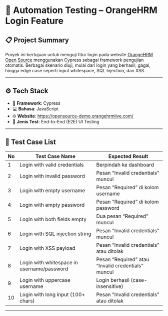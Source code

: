 # 🧪 Automation Testing – OrangeHRM Login Feature

## 📋 Project Summary

Proyek ini bertujuan untuk menguji fitur login pada website [OrangeHRM Open Source](https://opensource-demo.orangehrmlive.com/) menggunakan Cypress sebagai framework pengujian otomatis. Berbagai skenario diuji, mulai dari login yang berhasil, gagal, hingga edge case seperti input whitespace, SQL Injection, dan XSS.

---

## ⚙️ Tech Stack

- 🔧 **Framework**: Cypress
- 💻 **Bahasa**: JavaScript
- 🌐 **Website**: https://opensource-demo.orangehrmlive.com/
- 🧪 **Jenis Test**: End-to-End (E2E) UI Testing

---

## 🧾 Test Case List

| No | Test Case Name                           | Expected Result                                      |
|----|-------------------------------------------|------------------------------------------------------|
| 1  | Login with valid credentials              | Berpindah ke dashboard                              |
| 2  | Login with invalid password               | Pesan “Invalid credentials” muncul                  |
| 3  | Login with empty username                 | Pesan “Required” di kolom username                  |
| 4  | Login with empty password                 | Pesan “Required” di kolom password                  |
| 5  | Login with both fields empty              | Dua pesan “Required” muncul                         |
| 6  | Login with SQL injection string           | Pesan “Invalid credentials” muncul                  |
| 7  | Login with XSS payload                    | Pesan “Invalid credentials” atau ditolak            |
| 8  | Login with whitespace in username/password| Pesan “Required” atau “Invalid credentials” muncul  |
| 9  | Login with uppercase username             | Login berhasil (case-insensitive)                   |
| 10 | Login with long input (100+ chars)        | Pesan “Invalid credentials” atau ditolak            |

---